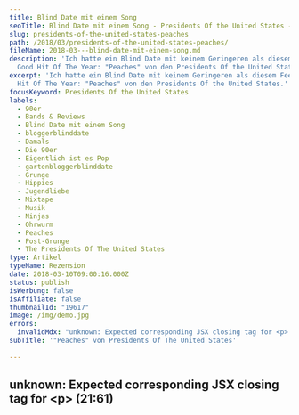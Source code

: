 ```yaml
---
title: Blind Date mit einem Song
seoTitle: Blind Date mit einem Song - Presidents Of the United States -"Peaches"
slug: presidents-of-the-united-states-peaches
path: /2018/03/presidents-of-the-united-states-peaches/
fileName: 2018-03---blind-date-mit-einem-song.md
description: 'Ich hatte ein Blind Date mit keinem Geringeren als diesem Feel
  Good Hit Of The Year: "Peaches" von den Presidents Of the United States.'
excerpt: 'Ich hatte ein Blind Date mit keinem Geringeren als diesem Feel Good
  Hit Of The Year: "Peaches" von den Presidents Of the United States.'
focusKeyword: Presidents Of the United States
labels:
  - 90er
  - Bands & Reviews
  - Blind Date mit einem Song
  - bloggerblinddate
  - Damals
  - Die 90er
  - Eigentlich ist es Pop
  - gartenbloggerblinddate
  - Grunge
  - Hippies
  - Jugendliebe
  - Mixtape
  - Musik
  - Ninjas
  - Ohrwurm
  - Peaches
  - Post-Grunge
  - The Presidents Of The United States
type: Artikel
typeName: Rezension
date: 2018-03-10T09:00:16.000Z
status: publish
isWerbung: false
isAffiliate: false
thumbnailId: "19617"
image: /img/demo.jpg
errors:
  invalidMdx: "unknown: Expected corresponding JSX closing tag for <p> (21:61)"
subTitle: '"Peaches" von Presidents Of The United States'
  
---
```


## unknown: Expected corresponding JSX closing tag for &lt;p> (21:61)

<!--
Zum Jahresanfang gab es eine kleine Überraschung für mich: Björn vom Blog
Gartenbaukunst kündigte das nächste Blind Date mit einem Song an. Das Tolle
daran: Der Song! Ich darf über "Peaches" von den Presidents Of The United States
schreiben! Ich meine: Wie genial ist das denn?

<blockquote>
## Für alle, die die Bloggeraktion „Blind Date mit einem Song“ noch nicht kennen, hier noch eine kurze Erklärung:
Jede/r Blogger/in, der/die teilnimmt, hat ein Blind Date. Nicht mit einem Menschen, sondern mit einem Song. Alle Teilnehmer hören sich das selbe Lied an und schreiben ihre Assoziationen dazu auf. Dabei sind sie ganz frei und können ihrem Schreibstil und ihrer Fantasie freien Lauf lassen. Alle Blogger veröffentlichen Ihre Artikel am selben Tag zu selben Uhrzeit und verlinken sich untereinander.

Ausgedacht haben sich das „Blind Date mit einem Song“ Caro von 
_Hauptstadtgarten\*_ und Björn von  _Gartenbaukunst_ \*. Heute findet es zum
vierten mal statt. Ich persönlich bin zum dritten mal dabei.

Für mich liegt der Reiz der Aktion in der Neugierde darauf, was die anderen
schreiben. Die letzen Male fiel mir auf, dass wirklich jede/r der 11
Teilnehmer/innen etwas komplett Anderes über den Song geschrieben hatte, es sich
aber dennoch alles sehr gut ineinanderfügte. Die Texte passten, obwohl sie
unterschiedlich waren, sehr gut zusammen. Sie harmonierten.</blockquote>

## Mein Blind Date mit "Peaches" von den Presidents Of The United States

![Presidents Of the United States](http://cardamonchai.com/wp-content/uploads/2018/02/peach-2573836_640-300x200.jpg)

Ihre große Zeit hatten die Presidents Of The United States von 1994 - 1998 und
ihr Song begleitete mich damals länger, als nur einen Sommer. Er kam auf nahezu
jedem Mixtape vor, welches ich mit Hilfe des Radios zusammenstellte und auch auf
meinem ersten Videotape, zusammengestellt aus Songs, die ich beim (damals noch
echten) MTV aufgenommen hatte, durfte er natürlich nicht fehlen. Ja, ein
Videotape. MTV. Ray Cokes. Hach, die guten alten Zeiten. Ich war mir damals
tatsächlich sicher, dass ich mal VJane werden würde. Was genau das zu bedeuten
hatte, wurde mir ein paar Jahre später jäh bewusst und ich habe mir das dann
doch noch mal anders überlegt. Doch, ich schweife ab. Zurück zum Song.

"Ich ziehe auf's Land und pflücke jede Menge Pfirsiche" singt Sänger Chris
Ballew in lyrischer Stimmung vor sich hin, seinen pfirsichbeflaumten Kopf in die
Scheinwerfersonne des Video-Aufnahmestudios reckend. Was er damit genau meint,
hinterfrage ich hier jetzt mal nicht, ich bleibe bei der botanisch-lukullischen
Auslegung. Im Video steht die Grunge-Band rund um eine große Kiste reifer
Pfirsiche drapiert und groovt zu ihrer Huldigung. Und dann geht es los.
Mehrstimmiger Gesang, Hüpferei, Eskalation. Fast. Dann ein kurzer Breaktdown.
Man rappelt sich auf und

> "Millionen von Pfirsichen! Pfirsiche für mich! Millionen von Pfirsichen,
> Pfirsiche für mich!"

## Ninjas betreten die Szenerie

![Presidents Of The United States](http://cardamonchai.com/wp-content/uploads/2018/02/peaches-869386_640-300x200.jpg)

Plötzlich tauchen aus den Büschen schwarz gekleidete Ninja-Kämpfer auf und
greifen die Band an. Ein paar Schreie und Gummitwist-Spezialeffekte später,
sitzt die ganze Band oben auf einem Pfirsichbaum. Die Ninjas knallen mit den
Köpfen gegeneinander und verschwinden. Die Band springt vom Baum, der Kameramann
bekommt einen Schlag auf die Nase und: Blackout.

Maskierte Menschen in dunkler Kleidung greifen fröhlich bunte Endzeithippies in
Pastell-(Flanell-) Hemden an. Diese lassen sich das nicht gefallen und schlagen
zurück. Mit eingängiger Musik und coolen Moves.
[Wie man das auslegen könnte](/2017/07/nog20/) ? In der heutigen Zeit? Ich denke
noch darüber nach.

Das Lied jedoch hat sich endlich wieder da eingenistet, wo es hingehört: In die
kleine Gehirnecke direkt hinter meinem linken Ohr, die für die guten Ohrwürmer
reserviert ist. Warum musste es nur irgendwann von diesem Platz weichen? Doch
wohl nicht aus Kapazitätsgründen? Lockere Gute-Laune-Musik muss auch einfach ab
und zu mal sein. Es muss nicht immer alles auf den Punkt komponiert und
möglichst kompliziert sein. Und Pfirsiche sind schon was Tolles, oder?  Da freut
man sich doch auf den Sommer.

Ich gebe zu: Ein wirkliches Blind-Date war es dieses Mal nicht, da ich den Song
schon kannte, aber ich glaube, dass ich ihm heute anders begegnet bin, als im
Sommer 1996.

Produziert wurde "Peaches" übrigens vom Amerikaner Conrad Uno. Zur Uraufführung
wurde das Stück am 27. Februar 1996 gebracht. Danach sprengte es überall die
Charts und wurde sogar für einen Grammy nominiert. Die Single durfte Ende der
90er Jahr in keinem gut sortierten Haushalt fehlen. Wenn man Besuch bekam und
sie nicht nach spätestens drei Minuten spielte, bekam man nichts vom
mitgebrachten Pfirsichkuchen ab.

Ja, so war das damals. Ich werde alt.

<iframe src="https://www.youtube.com/embed/wvAnQqVJ3XQ" width="560" height="315" frameborder="0" allowfullscreen="allowfullscreen"></iframe>

## Teilnehmer am Blind Date mit "Peaches" von den Presidents Of The United States

- [Gartenbaukunst](https://gartenbaukunst.wordpress.com/)
- [Hauptstadtgarten](https://www.hauptstadtgarten.de/)
- [Beetkultur](https://www.beetkultur.de/)
- [Der kleine Horrorgarten](http://der-kleine-horror-garten.de/)
- [Karo-Tina Aldente](https://karotinasblog.wordpress.com/)
- [Milli Blohm](http://millibloom.com/)
- [Rienmakäfer](https://rienmakaefer.com/blog/)
- [Garteneuphorie](https://garteneuphorie.wordpress.com/)
- [Grünliebe](http://xn--grneliebe-r9a.de/)
- [Garteninspektor](http://www.garteninspektor.com/)
- [Faun &amp; Farn](http://faunundfarn.de/)
- [Mrs. Greenhouse](https://mrsgreenhouse.de/)
- [Buddenbohm &amp; Söhne](http://www.buddenbohm-und-soehne.de/)
- [Syl Gervais](https://www.syl-gervais.com/)
- [Anne bloggt cardamonchai - Rock 'n' Roll vegan]()

## Wegweiser Blind Date mit einem Song

1.  [Eels - "I Like Birds"](/2017/09/i-like-birds-blind-date-mit-einem-ganz-besonderen-song/)
1.  [Nancy Sinatra - "Summer Wine"](/2017/07/blind-date-summerwine/)
1.  The Presidents Of the United States - "Peaches"

_To be continued..._

**Bilder:** Titel: Presidents Of The United States, Artwort; erstes Bild im
Text: [Coulour](https://pixabay.com/de/users/Couleur-1195798/), Pixabay; zweites
Bild im Text; [Free Photos](https://pixabay.com/de/users/Free-Photos-242387/),
Pixabay

-->

  
